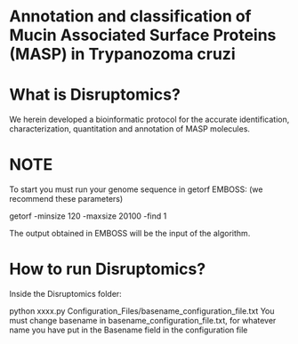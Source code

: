 # Annotation and classification of Mucin Associated Surface Proteins (MASP) in Trypanozoma cruzi 

# What is Disruptomics? 

We herein developed a bioinformatic protocol for the accurate identification, characterization, quantitation and annotation of MASP molecules.

# NOTE
To start you must run your genome sequence in getorf EMBOSS: (we recommend these parameters)

getorf -minsize 120 -maxsize 20100 -find 1

The output obtained in EMBOSS will be the input of the algorithm. 

# How to run Disruptomics?
Inside the Disruptomics folder:

python xxxx.py Configuration_Files/basename_configuration_file.txt
You must change basename in basename_configuration_file.txt, for whatever name you have put in the Basename field in the configuration file
